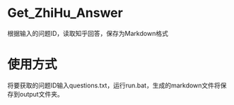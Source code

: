 # Get_ZhiHu_Answer
 根据输入的问题ID，读取知乎回答，保存为Markdown格式

# 使用方式

将要获取的问题ID输入questions.txt，运行run.bat，生成的markdown文件将保存到output文件夹。
